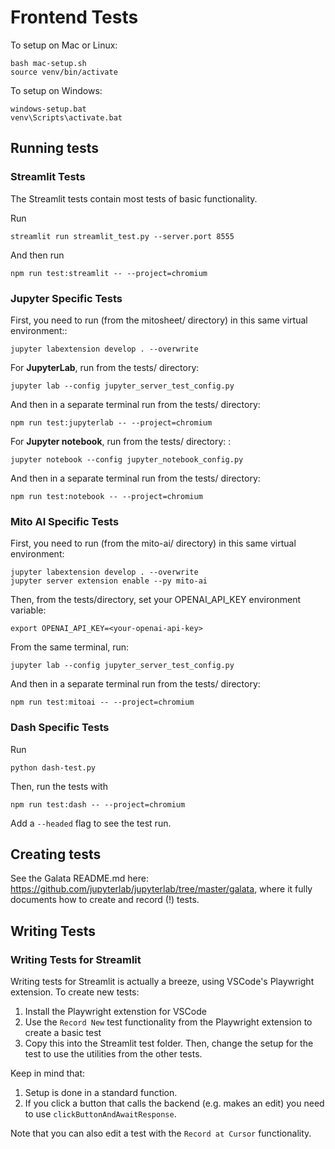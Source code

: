 # Frontend Tests

To setup on Mac or Linux:
```
bash mac-setup.sh
source venv/bin/activate
```

To setup on Windows:
```
windows-setup.bat
venv\Scripts\activate.bat
```
## Running tests

### Streamlit Tests

The Streamlit tests contain most tests of basic functionality. 

Run
```
streamlit run streamlit_test.py --server.port 8555
```

And then run
```
npm run test:streamlit -- --project=chromium
```

### Jupyter Specific Tests

First, you need to run (from the mitosheet/ directory) in this same virtual environment::
```
jupyter labextension develop . --overwrite
```

For **JupyterLab**, run from the tests/ directory: 
```
jupyter lab --config jupyter_server_test_config.py
```

And then in a separate terminal run from the tests/ directory: 
```
npm run test:jupyterlab -- --project=chromium
```

For **Jupyter notebook**, run from the tests/ directory: : 
```
jupyter notebook --config jupyter_notebook_config.py
```

And then in a separate terminal run from the tests/ directory: 
```
npm run test:notebook -- --project=chromium
```

### Mito AI Specific Tests

First, you need to run (from the mito-ai/ directory) in this same virtual environment:

```
jupyter labextension develop . --overwrite
jupyter server extension enable --py mito-ai
```

Then, from the tests/directory, set your OPENAI_API_KEY environment variable:
```
export OPENAI_API_KEY=<your-openai-api-key>
```

From the same terminal, run:
```
jupyter lab --config jupyter_server_test_config.py
```

And then in a separate terminal run from the tests/ directory: 
```
npm run test:mitoai -- --project=chromium
```

### Dash Specific Tests

Run
```
python dash-test.py
```

Then, run the tests with
```
npm run test:dash -- --project=chromium
```


Add a `--headed` flag to see the test run.

## Creating tests

See the Galata README.md here: https://github.com/jupyterlab/jupyterlab/tree/master/galata, where it fully documents how to create and record (!) tests.

## Writing Tests

### Writing Tests for Streamlit

Writing tests for Streamlit is actually a breeze, using VSCode's Playwright extension. To create new tests:

1. Install the Playwright extenstion for VSCode
2. Use the `Record New` test functionality from the Playwright extension to create a basic test
3. Copy this into the Streamlit test folder. Then, change the setup for the test to use the utilities from the other tests. 

Keep in mind that:
1. Setup is done in a standard function.
2. If you click a button that calls the backend (e.g. makes an edit) you need to use `clickButtonAndAwaitResponse`.

Note that you can also edit a test with the `Record at Cursor` functionality.
